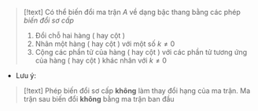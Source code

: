 
>[!text]
>Có thể biến đổi ma trận $A$  về dạng bậc thang bằng các phép *biến đổi sơ cấp*
>1. Đổi chỗ hai hàng ( hay cột )
>2. Nhân một hàng ( hay cột ) với một số $k\neq 0$
>3. Cộng các phần tử của hàng ( hay cột ) với các phần tử tương ứng của hàng ( hay cột ) khác nhân với $k\neq 0$

- Lưu ý:
>[!text]
>Phép biến đổi sơ cấp **không** làm thay đổi hạng của ma trận. Ma trận sau biến đổi **không** bằng ma trận ban đầu





